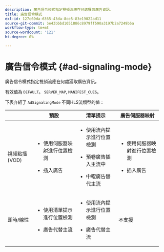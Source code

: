 ```yaml
---
description: 廣告信令模式指定視頻流應在何處獲取廣告資訊。
title: 廣告信令模式
exl-id: 127c69da-6365-43da-8ce5-83e19022ad11
source-git-commit: be43bbbd1051886c8979ff590a3197b2a7249b6a
workflow-type: tm+mt
source-wordcount: '121'
ht-degree: 0%

---
```


# 廣告信令模式 {#ad-signaling-mode}

廣告信令模式指定視頻流應在何處獲取廣告資訊。

有效值為 `DEFAULT`。 `SERVER_MAP`, `MANIFEST_CUES`。

下表介紹了 `AdSignalingMode` 不同HLS流類型的值：

<table frame="all" colsep="1" rowsep="1" id="table_AdSignalingMode"> 
 <thead> 
  <tr rowsep="1"> 
   <th colname="1" class="entry"> </th> 
   <th colname="2" class="entry"> 預設 </th> 
   <th colname="3" class="entry"> 清單提示 </th> 
   <th colname="4" class="entry"> 廣告伺服器映射 </th> 
  </tr> 
 </thead>
 <tbody> 
  <tr rowsep="1"> 
   <td colname="1"> 視頻點播(VOD) </td> 
   <td colname="2"> 
    <ul id="ul_E79DA79107364D0D8B46A1859CA75B5C"> 
     <li id="li_B259ED87743F463095071F58DC840E39"> <p>使用伺服器映射進行位置檢測 </p> </li> 
     <li id="li_8957E4151466467BA6C954E5010E34EA"> <p>插入廣告 </p> </li> 
    </ul> </td> 
   <td colname="3"> 
    <ul id="ul_D462C76717D94DE09915BDF6E9B3FB68"> 
     <li id="li_FB46108F4AD9457D99D2618ABEF7DBD1"> <p>使用流內提示進行位置檢測 </p> </li> 
     <li id="li_C3F7FBB98F524CEF97D17318C292E9EA"> <p>預卷廣告插入主流中 </p> </li> 
     <li id="li_A56E1545F84840DFA6D065DA60E98C31"> <p>中輥廣告替代主流 </p> </li> 
    </ul> </td> 
   <td colname="4"> 
    <ul id="ul_F10192B1B6F745CBB0D4C1A6D52A57B4"> 
     <li id="li_2ADACF71FA5F4A08A00A3399F5593420"> <p>使用伺服器映射進行位置檢測 </p> </li> 
     <li id="li_1201085B9C554A4BBD471E7EB2E363AC"> <p>插入廣告 </p> </li> 
    </ul> </td> 
  </tr> 
  <tr rowsep="0"> 
   <td colname="1"> 即時/線性 </td> 
   <td colname="2"> 
    <ul id="ul_82AAC9EE056F49E999F809536A96C2F8"> 
     <li id="li_73BAD2BAA95F4592808B77F8DA436237"> <p>使用清單提示進行位置檢測 </p> </li> 
     <li id="li_A97B6F61078D4149A984B2412021E103"> <p>廣告代替主流 </p> </li> 
    </ul> </td> 
   <td colname="3"> 
    <ul id="ul_CAED2D4F46334D76AE025482881BF843"> 
     <li id="li_A8023845A037482DBFDEF7EF247FECFD"> <p>使用流內提示進行位置檢測 </p> </li> 
     <li id="li_62A3CDAD249344EB89043B2AE0F4D7FF"> <p>廣告代替主流 </p> </li> 
    </ul> </td> 
   <td colname="4"> 不支援 </td> 
  </tr> 
 </tbody> 
</table>
